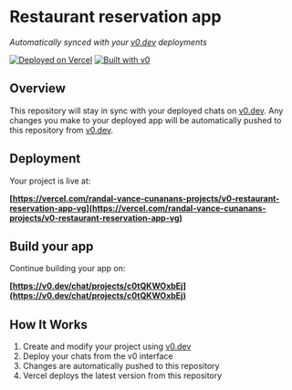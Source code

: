 # Restaurant reservation app

*Automatically synced with your [v0.dev](https://v0.dev) deployments*

[![Deployed on Vercel](https://img.shields.io/badge/Deployed%20on-Vercel-black?style=for-the-badge&logo=vercel)](https://vercel.com/randal-vance-cunanans-projects/v0-restaurant-reservation-app-vg)
[![Built with v0](https://img.shields.io/badge/Built%20with-v0.dev-black?style=for-the-badge)](https://v0.dev/chat/projects/c0tQKWOxbEj)

## Overview

This repository will stay in sync with your deployed chats on [v0.dev](https://v0.dev).
Any changes you make to your deployed app will be automatically pushed to this repository from [v0.dev](https://v0.dev).

## Deployment

Your project is live at:

**[https://vercel.com/randal-vance-cunanans-projects/v0-restaurant-reservation-app-vg](https://vercel.com/randal-vance-cunanans-projects/v0-restaurant-reservation-app-vg)**

## Build your app

Continue building your app on:

**[https://v0.dev/chat/projects/c0tQKWOxbEj](https://v0.dev/chat/projects/c0tQKWOxbEj)**

## How It Works

1. Create and modify your project using [v0.dev](https://v0.dev)
2. Deploy your chats from the v0 interface
3. Changes are automatically pushed to this repository
4. Vercel deploys the latest version from this repository
